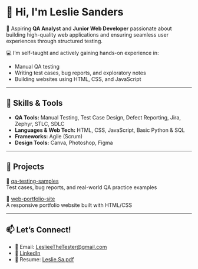 # 👋 Hi, I'm Leslie Sanders

🎯 Aspiring **QA Analyst** and **Junior Web Developer** passionate about building high-quality web applications and ensuring seamless user experiences through structured testing.

💻 I’m self-taught and actively gaining hands-on experience in:
- Manual QA testing
- Writing test cases, bug reports, and exploratory notes
- Building websites using HTML, CSS, and JavaScript

---

## 🧰 Skills & Tools

- **QA Tools:** Manual Testing, Test Case Design, Defect Reporting, Jira, Zephyr, STLC, SDLC
- **Languages & Web Tech:** HTML, CSS, JavaScript, Basic Python & SQL
- **Frameworks:** Agile (Scrum)
- **Design Tools:** Canva, Photoshop, Figma

---

## 📁 Projects

🔹 [qa-testing-samples](https://github.com/LeslieSanders/qa-testing-samples)  
Test cases, bug reports, and real-world QA practice examples  

🔹 [web-portfolio-site](https://github.com/LeslieSanders/web-portfolio-site)  
A responsive portfolio website built with HTML/CSS

---

## 📫 Let’s Connect!

- 📧 Email: LeslieeTheTester@gmail.com  
- 🔗 [LinkedIn](https://www.linkedin.com/in/lsanders7)  
- 📄 Resume: [Leslie.Sa.pdf](https://github.com/user-attachments/files/21531201/Leslie.Sa.pdf)

